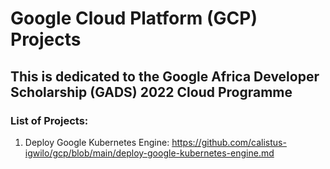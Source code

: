 
# Google Cloud Platform (GCP) Projects

## This is dedicated to the Google Africa Developer Scholarship (GADS) 2022 Cloud Programme

### List of Projects:

1. Deploy Google Kubernetes Engine:  https://github.com/calistus-igwilo/gcp/blob/main/deploy-google-kubernetes-engine.md
